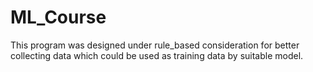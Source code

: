 # ML_Course
This program was designed under rule_based consideration for better collecting data which could be used as training data by suitable model.
